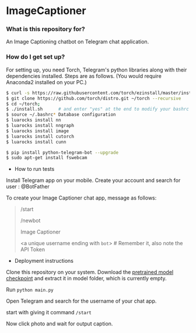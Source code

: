 # ImageCaptioner
### What is this repository for? ###

An Image Captioning chatbot on Telegram chat application.

### How do I get set up? ###

For setting up, you need Torch, Telegram's python libraries along with their dependencies installed. Steps are as follows.
(You would require Anaconda2 installed on your PC.)

```bash
$ curl -s https://raw.githubusercontent.com/torch/ezinstall/master/install-deps | bash
$ git clone https://github.com/torch/distro.git ~/torch --recursive
$ cd ~/torch; 
$ ./install.sh      # and enter "yes" at the end to modify your bashrc
$ source ~/.bashrc* Database configuration
$ luarocks install nn
$ luarocks install nngraph 
$ luarocks install image 
$ luarocks install cutorch
$ luarocks install cunn
```

```bash
$ pip install python-telegram-bot --upgrade
$ sudo apt-get install fswebcam
```

* How to run tests 

Install Telegram app on your mobile. Create your account and search for user : @BotFather

To create your Image Captioner chat app, message as follows:

> /start
>
> /newbot
>
> Image Captioner
>
> <a unique username ending with `bot`> # Remember it, also note the API Token

* Deployment instructions

Clone this repository on your system. Download the [pretrained model checkpoint](http://cs.stanford.edu/people/karpathy/neuraltalk2/checkpoint_v1_cpu.zip) and extract it in model folder, which is currently empty.

Run `python main.py`

Open Telegram and search for the username of your chat app.

start with giving it command `/start`

Now click photo and wait for output caption.

